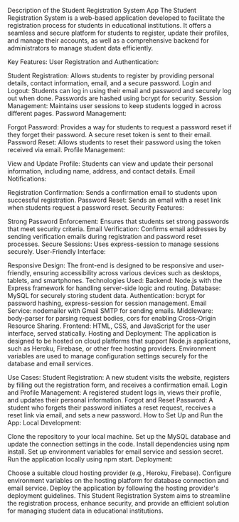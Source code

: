 Description of the Student Registration System App
The Student Registration System is a web-based application developed to facilitate the registration process for students in educational institutions. It offers a seamless and secure platform for students to register, update their profiles, and manage their accounts, as well as a comprehensive backend for administrators to manage student data efficiently.

Key Features:
User Registration and Authentication:

Student Registration: Allows students to register by providing personal details, contact information, email, and a secure password.
Login and Logout: Students can log in using their email and password and securely log out when done. Passwords are hashed using bcrypt for security.
Session Management: Maintains user sessions to keep students logged in across different pages.
Password Management:

Forgot Password: Provides a way for students to request a password reset if they forget their password. A secure reset token is sent to their email.
Password Reset: Allows students to reset their password using the token received via email.
Profile Management:

View and Update Profile: Students can view and update their personal information, including name, address, and contact details.
Email Notifications:

Registration Confirmation: Sends a confirmation email to students upon successful registration.
Password Reset: Sends an email with a reset link when students request a password reset.
Security Features:

Strong Password Enforcement: Ensures that students set strong passwords that meet security criteria.
Email Verification: Confirms email addresses by sending verification emails during registration and password reset processes.
Secure Sessions: Uses express-session to manage sessions securely.
User-Friendly Interface:

Responsive Design: The front-end is designed to be responsive and user-friendly, ensuring accessibility across various devices such as desktops, tablets, and smartphones.
Technologies Used:
Backend: Node.js with the Express framework for handling server-side logic and routing.
Database: MySQL for securely storing student data.
Authentication: bcrypt for password hashing, express-session for session management.
Email Service: nodemailer with Gmail SMTP for sending emails.
Middleware: body-parser for parsing request bodies, cors for enabling Cross-Origin Resource Sharing.
Frontend: HTML, CSS, and JavaScript for the user interface, served statically.
Hosting and Deployment:
The application is designed to be hosted on cloud platforms that support Node.js applications, such as Heroku, Firebase, or other free hosting providers. Environment variables are used to manage configuration settings securely for the database and email services.

Use Cases:
Student Registration: A new student visits the website, registers by filling out the registration form, and receives a confirmation email.
Login and Profile Management: A registered student logs in, views their profile, and updates their personal information.
Forgot and Reset Password: A student who forgets their password initiates a reset request, receives a reset link via email, and sets a new password.
How to Set Up and Run the App:
Local Development:

Clone the repository to your local machine.
Set up the MySQL database and update the connection settings in the code.
Install dependencies using npm install.
Set up environment variables for email service and session secret.
Run the application locally using npm start.
Deployment:

Choose a suitable cloud hosting provider (e.g., Heroku, Firebase).
Configure environment variables on the hosting platform for database connection and email service.
Deploy the application by following the hosting provider's deployment guidelines.
This Student Registration System aims to streamline the registration process, enhance security, and provide an efficient solution for managing student data in educational institutions.
